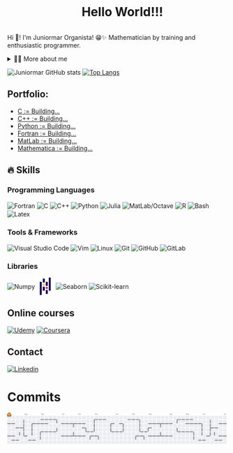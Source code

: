 <!--title-->
<div id="user-content-toc">
  <ul align="center">
    <summary><h1 style="display: inline-block">Hello World!!!</h1></summary>
</div>
<!-- Presentation -->
<p>
  Hi 👋! I'm Juniormar Organista! 😁✨ Mathematician by training and enthusiastic programmer.
</p>
<!-- Dropdown -->
<details>
  <summary>👨‍💻 More about me</summary>
  
  - 💬 I hold a Bachelor's degree in Mathematics from the State University of Maringá (UEM), a Master's degree in Applied and Computational Mathematics from the State University of Londrina (UEL), and a **Ph.D. in Applied and Computational Mathematics from the University of São Paulo (USP)**. My academic background provides me with a robust foundation in logic, algorithms, and complex problem-solving.
  
  - 🌐 Connect with me:
    [![Instagram](https://img.shields.io/badge/Instagram-E4405F?style=for-the-badge&logo=instagram&logoColor=white)](https://www.instagram.com/juniormarorganista/)
    [![Facebook](https://img.shields.io/badge/Facebook-1877F2?style=for-the-badge&logo=facebook&logoColor=white)](https://www.facebook.com/juniormar.organista)
    [![Email](https://img.shields.io/badge/Email-D14836?style=for-the-badge&logo=gmail&logoColor=white)](mailto:juniormarorganista@alumni.usp.br)
</details>

![Juniormar GitHub stats](https://github-readme-stats.vercel.app/api?username=juniormarorganista&show_icons=true&theme=dracula)
[![Top Langs](https://github-readme-stats.vercel.app/api/top-langs/?username=juniormarorganista&layout=donut)](https://github.com/juniormarorganista/github-readme-stats)

<!-- Portfolio -->
## Portfolio:
- [C := Building...](https://github.com/juniormarorganista/Codes)
- [C++ := Building...](https://github.com/juniormarorganista/Codes)
- [Python := Building...](https://github.com/juniormarorganista/Codes)
- [Fortran := Building...](https://github.com/juniormarorganista/Codes)
- [MatLab := Building...](https://github.com/juniormarorganista/Codes)
- [Mathematica := Building...](https://github.com/juniormarorganista/Codes)

## 🔥 Skills
<!-- Skills: Programming Languages -->
<div style="flex-basis: 48%;">
  <h3>Programming Languages</h3>
  <img align="center" alt="Fortran" height="30" width="40" src="https://cdn.jsdelivr.net/gh/devicons/devicon@latest/icons/fortran/fortran-original.svg" />
  <img align="center" alt="C" height="30" width="40" src="https://cdn.jsdelivr.net/gh/devicons/devicon@latest/icons/c/c-original.svg" />
  <img align="center" alt="C++" height="30" width="40" src="https://cdn.jsdelivr.net/gh/devicons/devicon@latest/icons/cplusplus/cplusplus-original.svg" />
  <img align="center" alt="Python" height="30" width="40" src="https://cdn.jsdelivr.net/gh/devicons/devicon@latest/icons/python/python-original.svg" />
  <img align="center" alt="Julia" height="30" width="40" src="https://cdn.jsdelivr.net/gh/devicons/devicon@latest/icons/julia/julia-original-wordmark.svg" />
  <img align="center" alt="MatLab/Octave" height="30" width="40" src="https://cdn.jsdelivr.net/gh/devicons/devicon@latest/icons/matlab/matlab-original.svg" />
  <img align="center" alt="R" height="30" width="40" src="https://cdn.jsdelivr.net/gh/devicons/devicon@latest/icons/r/r-original.svg" />
  <img align="center" alt="Bash" height="30" width="40" src="https://cdn.jsdelivr.net/gh/devicons/devicon@latest/icons/bash/bash-original.svg" />
  <img align="center" alt="Latex" height="30" width="40" src="https://cdn.jsdelivr.net/gh/devicons/devicon@latest/icons/latex/latex-original.svg" />
</div>
          
<!-- Skills: Tools & Frameworks -->
<div style="flex-basis: 48%;">
  <h3>Tools & Frameworks</h3>
  <img align="center" alt="Visual Studio Code" height="30" width="40" src="https://cdn.jsdelivr.net/gh/devicons/devicon@latest/icons/visualstudio/visualstudio-original.svg" />
  <img align="center" alt="Vim" height="30" width="40" src="https://cdn.jsdelivr.net/gh/devicons/devicon@latest/icons/vim/vim-original.svg" />
  <img align="center" alt="Linux" height="30" width="40" src="https://cdn.jsdelivr.net/gh/devicons/devicon@latest/icons/linux/linux-original.svg" />
  <img align="center" alt="Git" height="30" width="40" src="https://cdn.jsdelivr.net/gh/devicons/devicon@latest/icons/git/git-original-wordmark.svg" />
  <img align="center" alt="GitHub" height="30" width="40" src="https://cdn.jsdelivr.net/gh/devicons/devicon@latest/icons/github/github-original-wordmark.svg" />
  <img align="center" alt="GitLab" height="30" width="40" src="https://cdn.jsdelivr.net/gh/devicons/devicon@latest/icons/gitlab/gitlab-original-wordmark.svg" />
</div>

<!-- Skills: Libraries -->
<div style="flex-basis: 48%;">
  <h3>Libraries</h3>
  <img align="center" alt="Numpy" height="30" width="40" src="https://cdn.jsdelivr.net/gh/devicons/devicon/icons/numpy/numpy-original.svg">
  <img align="center" alt="Pandas" src="https://raw.githubusercontent.com/devicons/devicon/2ae2a900d2f041da66e950e4d48052658d850630/icons/pandas/pandas-original.svg" alt="pandas" width="40" height="40"/>
  <img align="center" alt="Seaborn" src="https://seaborn.pydata.org/_images/logo-mark-lightbg.svg" alt="seaborn" width="40" height="40"/>
  <img align="center" alt="Scikit-learn" src="https://upload.wikimedia.org/wikipedia/commons/0/05/Scikit_learn_logo_small.svg" alt="scikit_learn" width="40" height="40"/>
</div>

## Online courses
[![Udemy](https://img.shields.io/badge/Udemy-EC5252?style=for-the-badge&logo=Udemy&logoColor=white)](https://www.udemy.com/user/juniormar-organista/)
[![Coursera](https://img.shields.io/badge/Coursera-0056D2?style=for-the-badge&logo=Coursera&logoColor=white)](https://www.coursera.org/user/5060d19f4e86757542e44f3f5717cb56)

## Contact
<!-- Links -->
[![Linkedin](https://img.shields.io/badge/LinkedIn-0077B5?style=for-the-badge&logo=linkedin&logoColor=white)](https://www.linkedin.com/in/juniormar-organista-1762802a/)

# Commits
<picture>
  <source media="(prefers-color-scheme: dark)" srcset="https://raw.githubusercontent.com/juniormarorganista/juniormarorganista/output/pacman-contribution-graph-dark.svg">
  <source media="(prefers-color-scheme: light)" srcset="https://raw.githubusercontent.com/juniormarorganista/juniormarorganista/output/pacman-contribution-graph.svg">
  <img alt="pacman contribution graph" src="https://raw.githubusercontent.com/juniormarorganista/juniormarorganista/output/pacman-contribution-graph.svg">
</picture>
